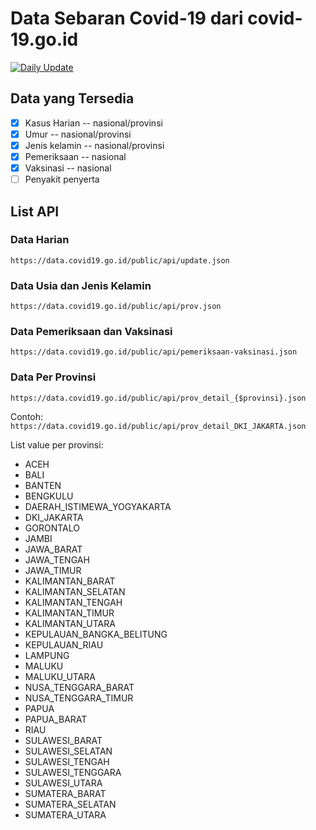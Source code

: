 # Data Sebaran Covid-19 dari covid-19.go.id

[![Daily Update](https://github.com/zakiego/data-sebaran-covid19goid/actions/workflows/runner.yml/badge.svg)](https://github.com/zakiego/data-sebaran-covid19goid/actions/workflows/runner.yml)

## Data yang Tersedia

- [x] Kasus Harian -- nasional/provinsi
- [x] Umur -- nasional/provinsi
- [x] Jenis kelamin -- nasional/provinsi
- [x] Pemeriksaan -- nasional
- [x] Vaksinasi -- nasional
- [ ] Penyakit penyerta

## List API

### Data Harian

```
https://data.covid19.go.id/public/api/update.json
```

### Data Usia dan Jenis Kelamin

```
https://data.covid19.go.id/public/api/prov.json
```

### Data Pemeriksaan dan Vaksinasi

```
https://data.covid19.go.id/public/api/pemeriksaan-vaksinasi.json
```

### Data Per Provinsi

```
https://data.covid19.go.id/public/api/prov_detail_{$provinsi}.json
```

Contoh: `https://data.covid19.go.id/public/api/prov_detail_DKI_JAKARTA.json`

List value per provinsi:

- ACEH
- BALI
- BANTEN
- BENGKULU
- DAERAH_ISTIMEWA_YOGYAKARTA
- DKI_JAKARTA
- GORONTALO
- JAMBI
- JAWA_BARAT
- JAWA_TENGAH
- JAWA_TIMUR
- KALIMANTAN_BARAT
- KALIMANTAN_SELATAN
- KALIMANTAN_TENGAH
- KALIMANTAN_TIMUR
- KALIMANTAN_UTARA
- KEPULAUAN_BANGKA_BELITUNG
- KEPULAUAN_RIAU
- LAMPUNG
- MALUKU
- MALUKU_UTARA
- NUSA_TENGGARA_BARAT
- NUSA_TENGGARA_TIMUR
- PAPUA
- PAPUA_BARAT
- RIAU
- SULAWESI_BARAT
- SULAWESI_SELATAN
- SULAWESI_TENGAH
- SULAWESI_TENGGARA
- SULAWESI_UTARA
- SUMATERA_BARAT
- SUMATERA_SELATAN
- SUMATERA_UTARA
